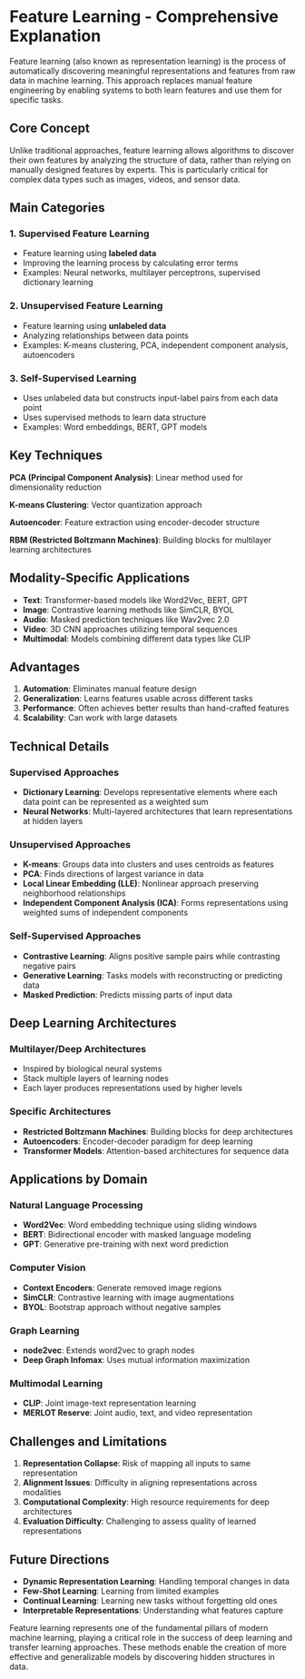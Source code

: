 # Feature Learning - Comprehensive Explanation

Feature learning (also known as representation learning) is the process of automatically discovering meaningful representations and features from raw data in machine learning. This approach replaces manual feature engineering by enabling systems to both learn features and use them for specific tasks.

## Core Concept

Unlike traditional approaches, feature learning allows algorithms to discover their own features by analyzing the structure of data, rather than relying on manually designed features by experts. This is particularly critical for complex data types such as images, videos, and sensor data.

## Main Categories

### 1. Supervised Feature Learning
- Feature learning using **labeled data**
- Improving the learning process by calculating error terms
- Examples: Neural networks, multilayer perceptrons, supervised dictionary learning

### 2. Unsupervised Feature Learning
- Feature learning using **unlabeled data**
- Analyzing relationships between data points
- Examples: K-means clustering, PCA, independent component analysis, autoencoders

### 3. Self-Supervised Learning
- Uses unlabeled data but constructs input-label pairs from each data point
- Uses supervised methods to learn data structure
- Examples: Word embeddings, BERT, GPT models

## Key Techniques

**PCA (Principal Component Analysis)**: Linear method used for dimensionality reduction

**K-means Clustering**: Vector quantization approach

**Autoencoder**: Feature extraction using encoder-decoder structure

**RBM (Restricted Boltzmann Machines)**: Building blocks for multilayer learning architectures

## Modality-Specific Applications

- **Text**: Transformer-based models like Word2Vec, BERT, GPT
- **Image**: Contrastive learning methods like SimCLR, BYOL
- **Audio**: Masked prediction techniques like Wav2vec 2.0
- **Video**: 3D CNN approaches utilizing temporal sequences
- **Multimodal**: Models combining different data types like CLIP

## Advantages

1. **Automation**: Eliminates manual feature design
2. **Generalization**: Learns features usable across different tasks
3. **Performance**: Often achieves better results than hand-crafted features
4. **Scalability**: Can work with large datasets

## Technical Details

### Supervised Approaches
- **Dictionary Learning**: Develops representative elements where each data point can be represented as a weighted sum
- **Neural Networks**: Multi-layered architectures that learn representations at hidden layers

### Unsupervised Approaches
- **K-means**: Groups data into clusters and uses centroids as features
- **PCA**: Finds directions of largest variance in data
- **Local Linear Embedding (LLE)**: Nonlinear approach preserving neighborhood relationships
- **Independent Component Analysis (ICA)**: Forms representations using weighted sums of independent components

### Self-Supervised Approaches
- **Contrastive Learning**: Aligns positive sample pairs while contrasting negative pairs
- **Generative Learning**: Tasks models with reconstructing or predicting data
- **Masked Prediction**: Predicts missing parts of input data

## Deep Learning Architectures

### Multilayer/Deep Architectures
- Inspired by biological neural systems
- Stack multiple layers of learning nodes
- Each layer produces representations used by higher levels

### Specific Architectures
- **Restricted Boltzmann Machines**: Building blocks for deep architectures
- **Autoencoders**: Encoder-decoder paradigm for deep learning
- **Transformer Models**: Attention-based architectures for sequence data

## Applications by Domain

### Natural Language Processing
- **Word2Vec**: Word embedding technique using sliding windows
- **BERT**: Bidirectional encoder with masked language modeling
- **GPT**: Generative pre-training with next word prediction

### Computer Vision
- **Context Encoders**: Generate removed image regions
- **SimCLR**: Contrastive learning with image augmentations
- **BYOL**: Bootstrap approach without negative samples

### Graph Learning
- **node2vec**: Extends word2vec to graph nodes
- **Deep Graph Infomax**: Uses mutual information maximization

### Multimodal Learning
- **CLIP**: Joint image-text representation learning
- **MERLOT Reserve**: Joint audio, text, and video representation

## Challenges and Limitations

1. **Representation Collapse**: Risk of mapping all inputs to same representation
2. **Alignment Issues**: Difficulty in aligning representations across modalities
3. **Computational Complexity**: High resource requirements for deep architectures
4. **Evaluation Difficulty**: Challenging to assess quality of learned representations

## Future Directions

- **Dynamic Representation Learning**: Handling temporal changes in data
- **Few-Shot Learning**: Learning from limited examples
- **Continual Learning**: Learning new tasks without forgetting old ones
- **Interpretable Representations**: Understanding what features capture

Feature learning represents one of the fundamental pillars of modern machine learning, playing a critical role in the success of deep learning and transfer learning approaches. These methods enable the creation of more effective and generalizable models by discovering hidden structures in data.
